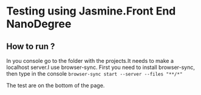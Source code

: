 # Testing using Jasmine.Front End NanoDegree

## How to run ?

In you console go to the folder with the projects.It needs to make a localhost server.I use browser-sync.
First you need to install browser-sync, then type in the console ```browser-sync start --server --files "**/*"```

The test are on the bottom of the page.